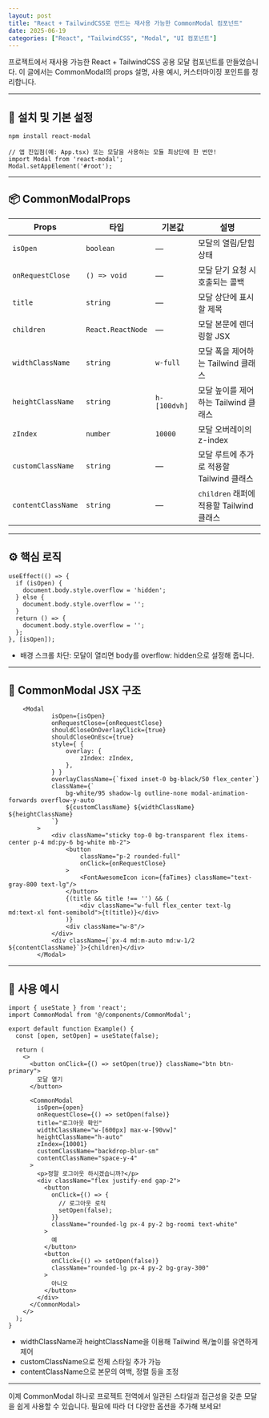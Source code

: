 ```yaml
---
layout: post
title: "React + TailwindCSS로 만드는 재사용 가능한 CommonModal 컴포넌트"
date: 2025-06-19
categories: ["React", "TailwindCSS", "Modal", "UI 컴포넌트"]
---
```


프로젝트에서 재사용 가능한 React + TailwindCSS 공용 모달 컴포넌트를 만들었습니다.
이 글에서는 CommonModal의 props 설명, 사용 예시, 커스터마이징 포인트를 정리합니다.

---

## 🔧 설치 및 기본 설정

```bash
npm install react-modal
```

```tsx
// 앱 진입점(예: App.tsx) 또는 모달을 사용하는 모듈 최상단에 한 번만!
import Modal from 'react-modal';
Modal.setAppElement('#root');
```

---

## 📦 CommonModalProps

| Props              | 타입                | 기본값          | 설명                              |
| ------------------ | ----------------- | ------------ | ------------------------------- |
| `isOpen`           | `boolean`         | —            | 모달의 열림/닫힘 상태                    |
| `onRequestClose`   | `() => void`      | —            | 모달 닫기 요청 시 호출되는 콜백              |
| `title`            | `string`          | —            | 모달 상단에 표시할 제목                   |
| `children`         | `React.ReactNode` | —            | 모달 본문에 렌더링할 JSX                 |
| `widthClassName`   | `string`          | `w-full`     | 모달 폭을 제어하는 Tailwind 클래스         |
| `heightClassName`  | `string`          | `h-[100dvh]` | 모달 높이를 제어하는 Tailwind 클래스        |
| `zIndex`           | `number`          | `10000`      | 모달 오버레이의 z-index                |
| `customClassName`  | `string`          | —            | 모달 루트에 추가로 적용할 Tailwind 클래스     |
| `contentClassName` | `string`          | —            | `children` 래퍼에 적용할 Tailwind 클래스 |


---

## ⚙️ 핵심 로직

```tsx
useEffect(() => {
  if (isOpen) {
    document.body.style.overflow = 'hidden';
  } else {
    document.body.style.overflow = '';
  }
  return () => {
    document.body.style.overflow = '';
  };
}, [isOpen]);
```
- 배경 스크롤 차단: 모달이 열리면 body를 overflow: hidden으로 설정해 줍니다.

---

## 🎨 CommonModal JSX 구조

```tsx
	<Modal
            isOpen={isOpen}
            onRequestClose={onRequestClose}
            shouldCloseOnOverlayClick={true}
            shouldCloseOnEsc={true}
            style={ {
                overlay: {
                    zIndex: zIndex,
                },
            } }
            overlayClassName={`fixed inset-0 bg-black/50 flex_center`}
            className={`
                bg-white/95 shadow-lg outline-none modal-animation-forwards overflow-y-auto 
                ${customClassName} ${widthClassName} ${heightClassName}
            `}
        >
            <div className="sticky top-0 bg-transparent flex items-center p-4 md:py-6 bg-white mb-2">
                <button
                    className="p-2 rounded-full"
                    onClick={onRequestClose}
                >
                    <FontAwesomeIcon icon={faTimes} className="text-gray-800 text-lg"/>
                </button>
                {(title && title !== '') && (
                    <div className="w-full flex_center text-lg md:text-xl font-semibold">{t(title)}</div>
                )}
                <div className="w-8"/>
            </div>
            <div className={`px-4 md:m-auto md:w-1/2 ${contentClassName}`}>{children}</div>
        </Modal>
```

---

## 🚀 사용 예시

```tsx
import { useState } from 'react';
import CommonModal from '@/components/CommonModal';

export default function Example() {
  const [open, setOpen] = useState(false);

  return (
    <>
      <button onClick={() => setOpen(true)} className="btn btn-primary">
        모달 열기
      </button>

      <CommonModal
        isOpen={open}
        onRequestClose={() => setOpen(false)}
        title="로그아웃 확인"
        widthClassName="w-[600px] max-w-[90vw]"
        heightClassName="h-auto"
        zIndex={10001}
        customClassName="backdrop-blur-sm"
        contentClassName="space-y-4"
      >
        <p>정말 로그아웃 하시겠습니까?</p>
        <div className="flex justify-end gap-2">
          <button
            onClick={() => {
              // 로그아웃 로직
              setOpen(false);
            }}
            className="rounded-lg px-4 py-2 bg-roomi text-white"
          >
            예
          </button>
          <button
            onClick={() => setOpen(false)}
            className="rounded-lg px-4 py-2 bg-gray-300"
          >
            아니오
          </button>
        </div>
      </CommonModal>
    </>
  );
}
```
- widthClassName과 heightClassName을 이용해 Tailwind 폭/높이를 유연하게 제어
- customClassName으로 전체 스타일 추가 가능
- contentClassName으로 본문의 여백, 정렬 등을 조정

---

이제 CommonModal 하나로 프로젝트 전역에서 일관된 스타일과 접근성을 갖춘 모달을 쉽게 사용할 수 있습니다.
필요에 따라 더 다양한 옵션을 추가해 보세요!


